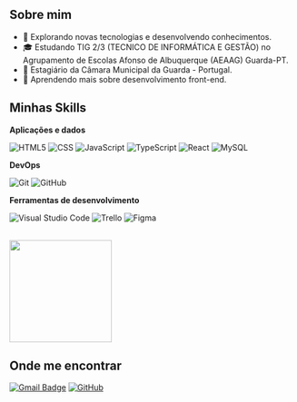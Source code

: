

## Sobre mim

- 🤔 Explorando novas tecnologias e desenvolvendo conhecimentos.
- 🎓 Estudando TIG 2/3 (TECNICO DE INFORMÁTICA E GESTÃO) no Agrupamento de Escolas Afonso de Albuquerque (AEAAG) Guarda-PT.
- 💼 Estagiário da Câmara Municipal da Guarda - Portugal.
- 🌱 Aprendendo mais sobre desenvolvimento front-end.

## Minhas Skills

**Aplicações e dados**


![HTML5](https://img.shields.io/badge/-HTML5-333333?style=flat&logo=HTML5)
![CSS](https://img.shields.io/badge/-CSS-333333?style=flat&logo=CSS3&logoColor=1572B6)
![JavaScript](https://img.shields.io/badge/-JavaScript-333333?style=flat&logo=javascript)
![TypeScript](https://img.shields.io/badge/-TypeScript-333333?style=flat&logo=typescript)
![React](https://img.shields.io/badge/-React-333333?style=flat&logo=react)
![MySQL](https://img.shields.io/badge/-MySQL-333333?style=flat&logo=mysql)

**DevOps**

![Git](https://img.shields.io/badge/-Git-333333?style=flat&logo=git)
![GitHub](https://img.shields.io/badge/-GitHub-333333?style=flat&logo=github)

**Ferramentas de desenvolvimento**

![Visual Studio Code](https://img.shields.io/badge/-Visual%20Studio%20Code-333333?style=flat&logo=visual-studio-code&logoColor=007ACC)
![Trello](https://img.shields.io/badge/-Trello-333333?style=flat&logo=trello&logoColor=007ACC)
![Figma](https://img.shields.io/badge/-Figma-333333?style=flat&logo=figma&logoColor=007ACC)

<br/>

<a href="https://github.com/jhonherikgc" title="Profile-github">
  <img height="180em" src="https://github-readme-stats.vercel.app/api?username=iuricode&theme=dracula&show_icons=true" />
</a>

## Onde me encontrar


[![Gmail Badge](https://img.shields.io/badge/-jhonherik006@gmail.com-006bed?style=flat-square&logo=Gmail&logoColor=white&link=mailto:jhonherik006@gmail.com)](mailto:jhonherik006@gmail.com)
[![GitHub](https://img.shields.io/github/followers/iuricode?label=follow&style=social)](https://github.com/jhonherikgc)
